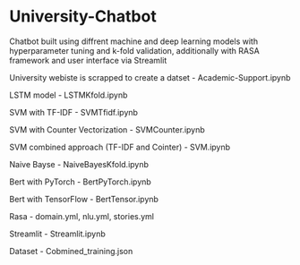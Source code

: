 # University-Chatbot
Chatbot built using diffrent machine and deep learning models with hyperparameter tuning and k-fold validation, additionally with RASA framework and user interface via Streamlit

University webiste is scrapped to create a datset - Academic-Support.ipynb

LSTM model - LSTMKfold.ipynb

SVM with TF-IDF - SVMTfidf.ipynb

SVM with Counter Vectorization - SVMCounter.ipynb

SVM combined approach (TF-IDF and Cointer) - SVM.ipynb

Naive Bayse - NaiveBayesKfold.ipynb

Bert with PyTorch - BertPyTorch.ipynb

Bert with TensorFlow - BertTensor.ipynb

Rasa - domain.yml, nlu.yml, stories.yml

Streamlit - Streamlit.ipynb

Dataset - Cobmined_training.json
